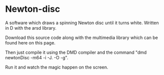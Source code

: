 # Newton-disc
A software which draws a spinning Newton disc until it turns white. Written in D with the arsd library.

Download this source code along with the multimedia library which can be found here on this page.

Then just compile it using the DMD compiler and the command "dmd newtonDisc -m64 -i -J. -O -g".

Run it and watch the magic happen on the screen.
